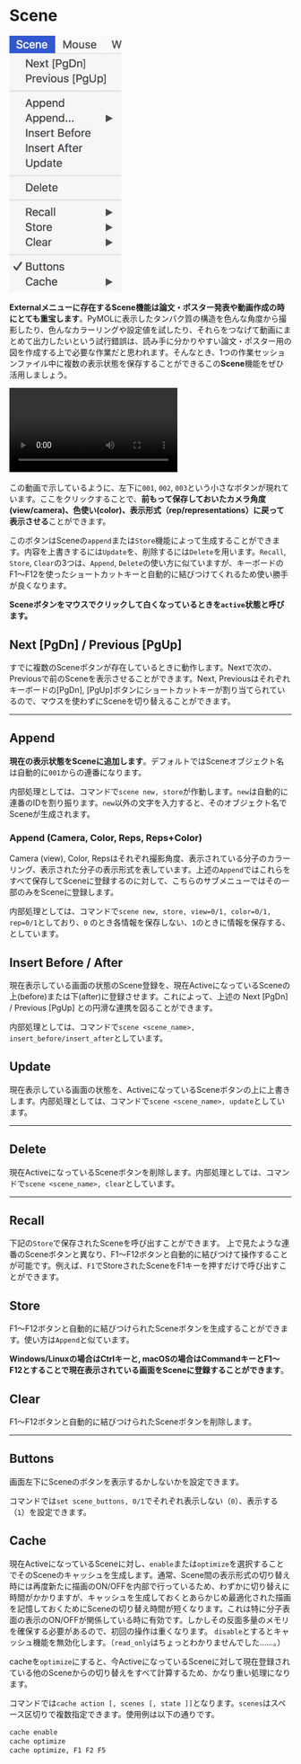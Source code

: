 # Scene
<img src="./image/scene/scenemenu.png" width="200px">

**Externalメニューに存在するScene機能は論文・ポスター発表や動画作成の時にとても重宝します**。PyMOLに表示したタンパク質の構造を色んな角度から撮影したり、色んなカラーリングや設定値を試したり、それらをつなげて動画にまとめて出力したいという試行錯誤は、読み手に分かりやすい論文・ポスター用の図を作成する上で必要な作業だと思われます。そんなとき、1つの作業セッションファイル中に複数の表示状態を保存することができるこの**Scene**機能をぜひ活用しましょう。

<video controls autoplay loop>
<source src="./image/scene/scene1.mp4" type="video/mp4">
</video>

この動画で示しているように、左下に`001`, `002`, `003`という小さなボタンが現れています。ここをクリックすることで、**前もって保存しておいたカメラ角度(view/camera)、色使い(color)、表示形式（rep/representations）に戻って表示させる**ことができます。

このボタンはSceneの`append`または`Store`機能によって生成することができます。内容を上書きするには`Update`を、削除するには`Delete`を用います。`Recall`, `Store`, `Clear`の3つは、`Append`, `Delete`の使い方に似ていますが、キーボードのF1〜F12を使ったショートカットキーと自動的に結びつけてくれるため使い勝手が良くなります。

**Sceneボタンをマウスでクリックして白くなっているときを`active`状態と呼びます。**

## Next [PgDn] / Previous [PgUp]

すでに複数のSceneボタンが存在しているときに動作します。Nextで次の、Previousで前のSceneを表示させることができます。Next, Previousはそれぞれキーボードの[PgDn], [PgUp]ボタンにショートカットキーが割り当てられているので、マウスを使わずにSceneを切り替えることができます。

<hr>

## Append

**現在の表示状態をSceneに追加します**。デフォルトではSceneオブジェクト名は自動的に`001`からの連番になります。

内部処理としては、コマンドで`scene new, store`が作動します。`new`は自動的に連番のIDを割り振ります。`new`以外の文字を入力すると、そのオブジェクト名でSceneが生成されます。

### Append (Camera, Color, Reps, Reps+Color)
Camera (view), Color, Repsはそれぞれ撮影角度、表示されている分子のカラーリング、表示された分子の表示形式を表しています。上述の`Append`ではこれらをすべて保存してSceneに登録するのに対して、こちらのサブメニューではその一部のみをSceneに登録します。

内部処理としては、コマンドで`scene new, store, view=0/1, color=0/1, rep=0/1`としており、`0`
のとき各情報を保存しない、`1`のときに情報を保存する、としています。

## Insert Before / After

現在表示している画面の状態のScene登録を、現在ActiveになっているSceneの上(before)または下(after)に登録させます。これによって、上述の Next [PgDn] / Previous [PgUp] との円滑な連携を図ることができます。

内部処理としては、コマンドで`scene <scene_name>, insert_before/insert_after`としています。

## Update

現在表示している画面の状態を、ActiveになっているSceneボタンの上に上書きします。内部処理としては、コマンドで`scene <scene_name>, update`としています。

<hr>

## Delete

現在ActiveになっているSceneボタンを削除します。内部処理としては、コマンドで`scene <scene_name>, clear`としています。

<hr>

## Recall
下記の`Store`で保存されたSceneを呼び出すことができます。
上で見たような連番のSceneボタンと異なり、F1〜F12ボタンと自動的に結びつけて操作することが可能です。例えば、`F1`でStoreされたSceneをF1キーを押すだけで呼び出すことができます。

## Store
F1〜F12ボタンと自動的に結びつけられたSceneボタンを生成することができます。使い方は`Append`と似ています。

**Windows/Linuxの場合はCtrlキーと, macOSの場合はCommandキーとF1〜F12とすることで現在表示されている画面をSceneに登録することができます**。

## Clear

F1〜F12ボタンと自動的に結びつけられたSceneボタンを削除します。

<hr>

## Buttons
画面左下にSceneのボタンを表示するかしないかを設定できます。

コマンドでは`set scene_buttons, 0/1`でそれぞれ表示しない（`0`）、表示する（`1`）を設定できます。

## Cache

現在ActiveになっているSceneに対し、`enable`または`optimize`を選択することでそのSceneのキャッシュを生成します。通常、Scene間の表示形式の切り替え時には再度新たに描画のON/OFFを内部で行っているため、わずかに切り替えに時間がかかりますが、キャッシュを生成しておくとあらかじめ最適化された描画を記憶しておくためにSceneの切り替え時間が短くなります。これは特に分子表面の表示のON/OFFが関係している時に有効です。しかしその反面多量のメモリを確保する必要があるので、初回の操作は重くなります。
`disable`とするとキャッシュ機能を無効化します。（`read_only`はちょっとわかりませんでした……。）

cacheを`optimize`にすると、今ActiveになっているSceneに対して現在登録されている他のSceneからの切り替えをすべて計算するため、かなり重い処理になります。

コマンドでは`cache action [, scenes [, state ]]`となります。`scenes`はスペース区切りで複数指定できます。使用例は以下の通りです。

```
cache enable
cache optimize
cache optimize, F1 F2 F5
```